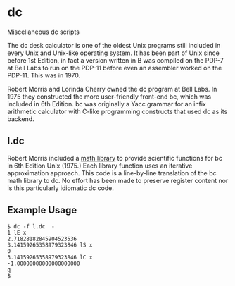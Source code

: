 # dc
Miscellaneous dc scripts

The dc desk calculator is one of the oldest Unix programs still included in every Unix and Unix-like operating system. It has been part of Unix since before 1st Edition, in fact a version written in B was compiled on the PDP-7 at Bell Labs to run on the PDP-11 before even an assembler worked on the PDP-11. This was in 1970.

Robert Morris and Lorinda Cherry owned the dc program at Bell Labs. In 1975 they constructed the more user-friendly front-end bc, which was included in 6th Edition. bc was originally a Yacc grammar for an infix arithmetic calculator with C-like programming constructs that used dc as its backend.

## l.dc

Robert Morris included a [math library](https://www.tuhs.org/cgi-bin/utree.pl?file=V6/usr/lib/lib.b) to provide scientific functions for bc in 6th Edition Unix (1975.) Each library function uses an iterative approximation approach. This code is a line-by-line translation of the bc math library to dc. No effort has been made to preserve register content nor is this particularly idiomatic dc code.

## Example Usage

```
$ dc -f l.dc  -
1 lE x
2.71828182845904523536
3.14159265358979323846 lS x
0
3.14159265358979323846 lC x
-1.00000000000000000000
q
$
```
